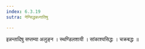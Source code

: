 ```yaml
---
index: 6.3.19
sutra: नेन्सिद्धबध्नातिषु

---
```

 इन्नन्तादिषु सप्तम्या अलुङ्न । स्थण्डिलशायी । सांकाश्यसिद्धः । चक्रबद्धः ॥ 